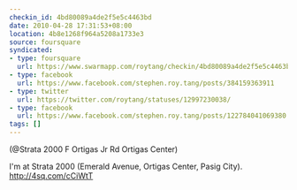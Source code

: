 ```yaml
---
checkin_id: 4bd80089a4de2f5e5c4463bd
date: 2010-04-28 17:31:53+08:00
location: 4b8e1268f964a5208a1733e3
source: foursquare
syndicated:
- type: foursquare
  url: https://www.swarmapp.com/roytang/checkin/4bd80089a4de2f5e5c4463bd
- type: facebook
  url: https://www.facebook.com/stephen.roy.tang/posts/384159363911
- type: twitter
  url: https://twitter.com/roytang/statuses/12997230038/
- type: facebook
  url: https://www.facebook.com/stephen.roy.tang/posts/122784041069380
tags: []
---
```


(@Strata 2000 F Ortigas Jr Rd Ortigas Center)

I'm at Strata 2000 (Emerald Avenue, Ortigas Center, Pasig City). http://4sq.com/cCiWtT
